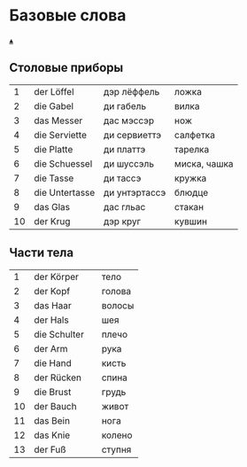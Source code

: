# Базовые слова

[&#9652;](./../index.md)

## Столовые приборы
| | | | |
|-|-|-|-|
| 1 | der Löffel	 | дэр лёффель   | ложка
| 2 | die Gabel	     | ди габель     | вилка
| 3 | das Messer	 | дас мэссэр    | нож
| 4 | die Serviette  | ди сервиеттэ  | салфетка
| 5 | die Platte	 | ди платтэ     | тарелка
| 6 | die Schuessel  | ди шуссэль    | миска, чашка
| 7 | die Tasse	     | ди тассэ      | кружка
| 8 | die Untertasse | ди унтэртассэ | блюдце
| 9 | das Glas	     | дас гльас     | стакан
| 10 | der Krug	     | дэр круг      | кувшин

## Части тела  
| | | | |
|-|-|-|-|
| 1 | der Körper   |  | тело
| 2 | der Kopf	   |  | голова
| 3 | das Haar	   |  | волосы
| 4 | der Hals	   |  | шея
| 5 | die Schulter |  | плечо
| 6 | der Arm	   |  | рука
| 7 | die Hand	   |  | кисть
| 8 | der Rücken   |  | спина
| 9 | die Brust	   |  | грудь
| 10 | der Bauch   |  | живот
| 11 | das Bein	   |  | нога
| 12 | das Knie	   |  | колено
| 13 | der Fuß	   |  | ступня
